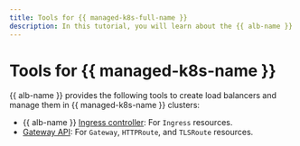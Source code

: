 ```yaml
---
title: Tools for {{ managed-k8s-full-name }}
description: In this tutorial, you will learn about the {{ alb-name }} tools for {{ managed-k8s-name }}.
---
```


# Tools for {{ managed-k8s-name }}

{{ alb-name }} provides the following tools to create load balancers and manage them in {{ managed-k8s-name }} clusters:

* {{ alb-name }} [Ingress controller](k8s-ingress-controller/index.md): For `Ingress` resources.
* [Gateway API](k8s-gateway-api/index.md): For `Gateway`, `HTTPRoute`, and `TLSRoute` resources.
